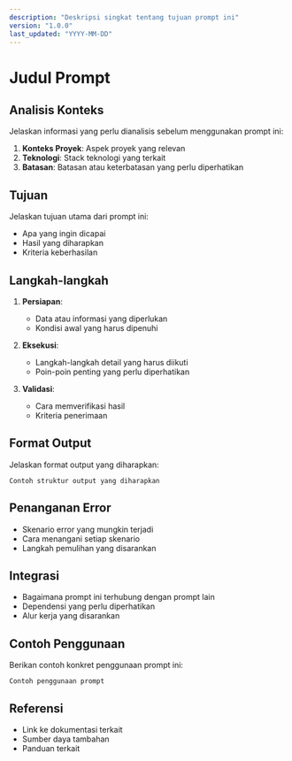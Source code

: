 ```yaml
---
description: "Deskripsi singkat tentang tujuan prompt ini"
version: "1.0.0"
last_updated: "YYYY-MM-DD"
---
```

# Judul Prompt

## Analisis Konteks
Jelaskan informasi yang perlu dianalisis sebelum menggunakan prompt ini:
1. **Konteks Proyek**: Aspek proyek yang relevan
2. **Teknologi**: Stack teknologi yang terkait
3. **Batasan**: Batasan atau keterbatasan yang perlu diperhatikan

## Tujuan
Jelaskan tujuan utama dari prompt ini:
- Apa yang ingin dicapai
- Hasil yang diharapkan
- Kriteria keberhasilan

## Langkah-langkah
1. **Persiapan**:
   - Data atau informasi yang diperlukan
   - Kondisi awal yang harus dipenuhi

2. **Eksekusi**:
   - Langkah-langkah detail yang harus diikuti
   - Poin-poin penting yang perlu diperhatikan

3. **Validasi**:
   - Cara memverifikasi hasil
   - Kriteria penerimaan

## Format Output
Jelaskan format output yang diharapkan:
```
Contoh struktur output yang diharapkan
```

## Penanganan Error
- Skenario error yang mungkin terjadi
- Cara menangani setiap skenario
- Langkah pemulihan yang disarankan

## Integrasi
- Bagaimana prompt ini terhubung dengan prompt lain
- Dependensi yang perlu diperhatikan
- Alur kerja yang disarankan

## Contoh Penggunaan
Berikan contoh konkret penggunaan prompt ini:
```
Contoh penggunaan prompt
```

## Referensi
- Link ke dokumentasi terkait
- Sumber daya tambahan
- Panduan terkait
